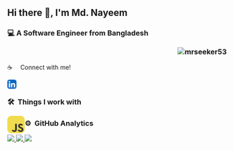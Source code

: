 <!--
**mrseeker53/mrseeker53** is a ✨ _special_ ✨ repository because its `README.md` (this file) appears on your GitHub profile.

Here are some ideas to get you started:

- 🔭 I’m currently working on ...
- 🌱 I’m currently learning ...
- 👯 I’m looking to collaborate on ...
- 🤔 I’m looking for help with ...
- 💬 Ask me about ...
- 📫 How to reach me: ...
- 😄 Pronouns: ...
- ⚡ Fun fact: ...
-->

## Hi there 👋, I'm Md. Nayeem
### 💻 A Software Engineer from Bangladesh   <p align="right"> <img src="https://komarev.com/ghpvc/?username=mrseeker53" alt="mrseeker53" /> </p>


:coffee: &emsp;Connect with me!

<p align="left">
<a href="https://www.linkedin.com/in/mr-seeker009/"><img align="left" src="https://github.com/tandpfun/skill-icons/blob/main/icons/LinkedIn.svg" alt="mr-seeker009" width="21px"/></a>
</p>
<br/>


### 🛠 &nbsp;Things I work with

[<img align="left" alt="Pytorch" width="40px" src="https://github.com/tandpfun/skill-icons/blob/main/icons/JavaScript.svg"/>](https://github.com/mrseeker53)


### ⚙️ &nbsp;GitHub Analytics

<p>
  <a href="https://github.com/mrseeker53/">
    <img height="180em" src="https://github-readme-stats-eight-theta.vercel.app/api?username=mrseeker53&show_icons=true&theme=algolia&include_all_commits=true&count_private=true"/>
    <img height="180em" src="https://github-readme-stats-eight-theta.vercel.app/api/top-langs/?username=mrseeker53&layout=compact&langs_count=8&theme=algolia"/>
    <img height="180em" src="https://github-profile-summary-cards.vercel.app/api/cards/profile-details?username=mrseeker53&theme=nord_dark" />
  </a>
</p>


